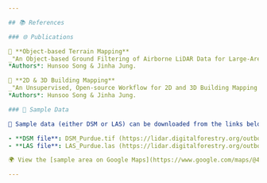 ```yaml
---

## 📚 References

### 🌐 Publications

📖 **Object-based Terrain Mapping**  
_"An Object-based Ground Filtering of Airborne LiDAR Data for Large-Area DTM Generation"_ (2023)  
*Authors*: Hunsoo Song & Jinha Jung.

📖 **2D & 3D Building Mapping**  
_"An Unsupervised, Open-source Workflow for 2D and 3D Building Mapping from Airborne LiDAR Data"_ (2023)  
*Authors*: Hunsoo Song & Jinha Jung.

### 📁 Sample Data

🔗 Sample data (either DSM or LAS) can be downloaded from the links below:

- **DSM file**: DSM_Purdue.tif (https://lidar.digitalforestry.org/outbox/DSM_Purdue.tif)
- **LAS file**: LAS_Purdue.las (https://lidar.digitalforestry.org/outbox/LAS_Purdue.las)

🌍 View the [sample area on Google Maps](https://www.google.com/maps/@40.4239794,-86.917598,2942m/data=!3m1!1e3?entry=ttu).

---
```

